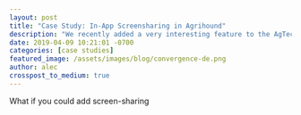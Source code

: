 ```yaml
---
layout: post
title: "Case Study: In-App Screensharing in Agrihound"
description: "We recently added a very interesting feature to the AgTech web application Agrihound.  In presentation mode, any pointer movements, clicks, scrolls, or input field changes done by a presenter are instantly broadcasted to the presentee.  No plugins or third-party software required."
date: 2019-04-09 10:21:01 -0700
categories: [case studies]
featured_image: /assets/images/blog/convergence-de.png
author: alec
crosspost_to_medium: true
---
```

What if you could add screen-sharing 
